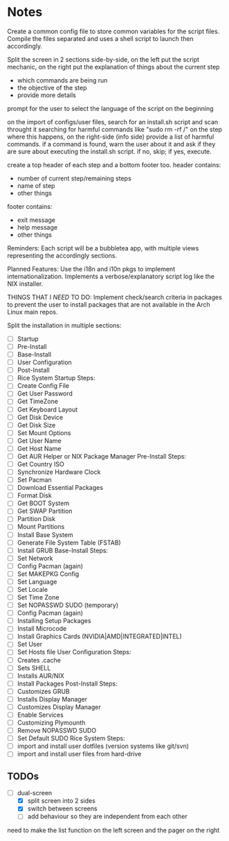 # Notes

Create a common config file to store common variables for the script files.
Compile the files separated and uses a shell script to launch then accordingly.

Split the screen in 2 sections side-by-side, on the left put the script
mechanic, on the right put the explanation of things about the current step
- which commands are being run
- the objective of the step
- provide more details

prompt for the user to select the language of the script on the beginning

on the import of configs/user files, search for an install.sh script
and scan throught it searching for harmful commands like "sudo rm -rf /"
on the step where this happens, on the right-side (info side) provide
a list of harmful commands.
if a command is found, warn the user about it and ask if they are sure
about executing the install.sh script. if no, skip; if yes, execute.

create a top header of each step and a bottom footer too.
header contains:
- number of current step/remaining steps
- name of step
- other things

footer contains:
- exit message
- help message
- other things

Reminders:
Each script will be a bubbletea app, with multiple views representing the
accordingly sections.

Planned Features:
Use the i18n and i10n pkgs to implement internationalization.
Implements a verbose/explanatory script log like the NIX installer.

THINGS THAT I *NEED* TO DO:
Implement check/search criteria in packages to prevent the user to install
packages that are not available in the Arch Linux main repos.

Split the installation in multiple sections:
- [ ] Startup
- [ ] Pre-Install
- [ ] Base-Install
- [ ] User Configuration
- [ ] Post-Install
- [ ] Rice System
Startup Steps:
- [ ] Create Config File
- [ ] Get User Password
- [ ] Get TimeZone
- [ ] Get Keyboard Layout
- [ ] Get Disk Device
- [ ] Get Disk Size
- [ ] Set Mount Options
- [ ] Get User Name
- [ ] Get Host Name
- [ ] Get AUR Helper or NIX Package Manager
Pre-Install Steps:
- [ ] Get Country ISO
- [ ] Synchronize Hardware Clock
- [ ] Set Pacman
- [ ] Download Essential Packages
- [ ] Format Disk
- [ ] Get BOOT System
- [ ] Get SWAP Partition
- [ ] Partition Disk
- [ ] Mount Partitions
- [ ] Install Base System
- [ ] Generate File System Table (FSTAB)
- [ ] Install GRUB
Base-Install Steps:
- [ ] Set Network
- [ ] Config Pacman (again)
- [ ] Set MAKEPKG Config
- [ ] Set Language
- [ ] Set Locale
- [ ] Set Time Zone
- [ ] Set NOPASSWD SUDO (temporary)
- [ ] Config Pacman (again)
- [ ] Installing Setup Packages
- [ ] Install Microcode
- [ ] Install Graphics Cards (NVIDIA|AMD|INTEGRATED|INTEL)
- [ ] Set User
- [ ] Set Hosts file
User Configuration Steps:
- [ ] Creates .cache
- [ ] Sets SHELL
- [ ] Installs AUR/NIX
- [ ] Install Packages
Post-Install Steps:
- [ ] Customizes GRUB
- [ ] Installs Display Manager
- [ ] Customizes Display Manager
- [ ] Enable Services
- [ ] Customizing Plymounth
- [ ] Remove NOPASSWD SUDO
- [ ] Set Default SUDO
Rice System Steps:
- [ ] import and install user dotfiles (version systems like git/svn)
- [ ] import and install user files from hard-drive

## TODOs

- [ ] dual-screen
    - [x] split screen into 2 sides
    - [x] switch between screens
    - [ ] add behaviour so they are independent from each other

need to make the list function on the left screen and the pager on the right
